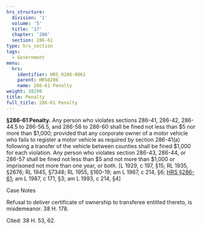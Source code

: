 ```yaml
---
hrs_structure:
  division: '1'
  volume: '5'
  title: '17'
  chapter: '286'
  section: 286-61
type: hrs_section
tags:
  - Government
menu:
  hrs:
    identifier: HRS_0286-0061
    parent: HRS0286
    name: 286-61 Penalty
weight: 38290
title: Penalty
full_title: 286-61 Penalty
---
```

**§286-61 Penalty.** Any person who violates sections 286-41, 286-42, 286-44.5 to 286-56.5, and 286-58 to 286-60 shall be fined not less than $5 nor more than $1,000; provided that any corporate owner of a motor vehicle who fails to register a motor vehicle as required by section 286-41(a) following a transfer of the vehicle between counties shall be fined $1,000 for each violation. Any person who violates section 286-43, 286-44, or 286-57 shall be fined not less than $5 and not more than $1,000 or imprisoned not more than one year, or both. [L 1929, c 197, §15; RL 1935, §2676; RL 1945, §7348; RL 1955, §160-19; am L 1967, c 214, §6; [HRS §286-61](/title-17/chapter-286/section-286-61/); am L 1987, c 171, §3; am L 1993, c 214, §4]

Case Notes

Refusal to deliver certificate of ownership to transferee entitled thereto, is misdemeanor. 38 H. 178.

Cited: 38 H. 53, 62.